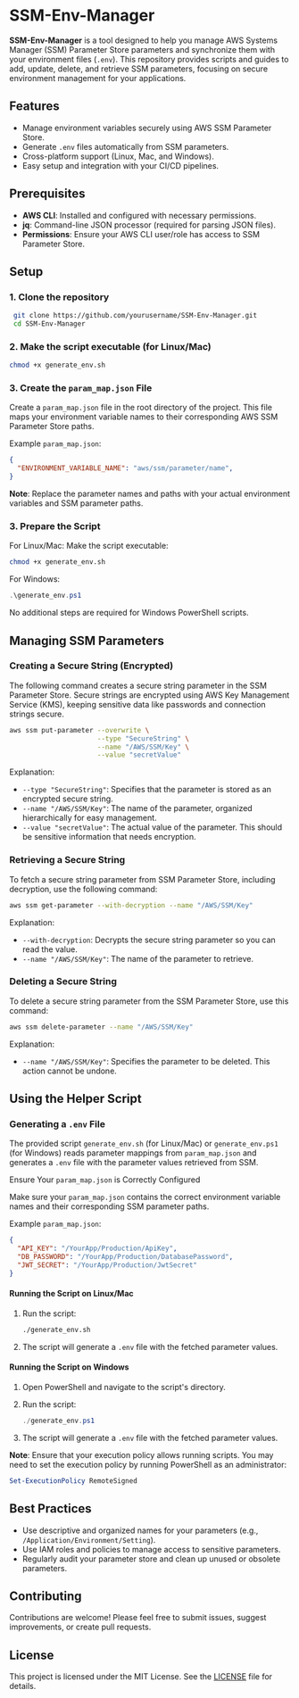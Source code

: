 # SSM-Env-Manager

**SSM-Env-Manager** is a tool designed to help you manage AWS Systems Manager (SSM) Parameter Store parameters and synchronize them with your environment files (`.env`). This repository provides scripts and guides to add, update, delete, and retrieve SSM parameters, focusing on secure environment management for your applications.

## Features

- Manage environment variables securely using AWS SSM Parameter Store.
- Generate `.env` files automatically from SSM parameters.
- Cross-platform support (Linux, Mac, and Windows).
- Easy setup and integration with your CI/CD pipelines.

## Prerequisites

- **AWS CLI**: Installed and configured with necessary permissions.
- **jq**: Command-line JSON processor (required for parsing JSON files).
- **Permissions**: Ensure your AWS CLI user/role has access to SSM Parameter Store.

## Setup

### 1. Clone the repository

  ```bash
   git clone https://github.com/yourusername/SSM-Env-Manager.git
   cd SSM-Env-Manager
  ```

### 2. Make the script executable (for Linux/Mac)

  ```bash
  chmod +x generate_env.sh
  ```

### 3. Create the `param_map.json` File

Create a `param_map.json` file in the root directory of the project. This file maps your environment variable names to their corresponding AWS SSM Parameter Store paths.

Example `param_map.json`:

```json
{
  "ENVIRONMENT_VARIABLE_NAME": "aws/ssm/parameter/name",
}
```

**Note**: Replace the parameter names and paths with your actual environment variables and SSM parameter paths.

### 3. Prepare the Script

For Linux/Mac:
Make the script executable:

```bash
chmod +x generate_env.sh
```

For Windows:

```powershell
.\generate_env.ps1
```

No additional steps are required for Windows PowerShell scripts.

## Managing SSM Parameters

### Creating a Secure String (Encrypted)

The following command creates a secure string parameter in the SSM Parameter Store. Secure strings are encrypted using AWS Key Management Service (KMS), keeping sensitive data like passwords and connection strings secure.

```bash
aws ssm put-parameter --overwrite \
                      --type "SecureString" \
                      --name "/AWS/SSM/Key" \
                      --value "secretValue"
```

Explanation:

- `--type "SecureString"`: Specifies that the parameter is stored as an encrypted secure string.
- `--name "/AWS/SSM/Key"`: The name of the parameter, organized hierarchically for easy management.
- `--value "secretValue"`: The actual value of the parameter. This should be sensitive information that needs encryption.

### Retrieving a Secure String

To fetch a secure string parameter from SSM Parameter Store, including decryption, use the following command:

```bash
aws ssm get-parameter --with-decryption --name "/AWS/SSM/Key"
```

Explanation:

- `--with-decryption`: Decrypts the secure string parameter so you can read the value.
- `--name "/AWS/SSM/Key"`: The name of the parameter to retrieve.

### Deleting a Secure String

To delete a secure string parameter from the SSM Parameter Store, use this command:

```bash
aws ssm delete-parameter --name "/AWS/SSM/Key"
```

Explanation:

- `--name "/AWS/SSM/Key"`: Specifies the parameter to be deleted. This action cannot be undone.

## Using the Helper Script

### Generating a `.env` File

The provided script `generate_env.sh` (for Linux/Mac) or `generate_env.ps1` (for Windows) reads parameter mappings from `param_map.json` and generates a `.env` file with the parameter values retrieved from SSM.

Ensure Your `param_map.json` is Correctly Configured

Make sure your `param_map.json` contains the correct environment variable names and their corresponding SSM parameter paths.

Example `param_map.json`:

```json
{
  "API_KEY": "/YourApp/Production/ApiKey",
  "DB_PASSWORD": "/YourApp/Production/DatabasePassword",
  "JWT_SECRET": "/YourApp/Production/JwtSecret"
}
```

#### Running the Script on Linux/Mac

  1. Run the script:

      ```bash
      ./generate_env.sh
      ```

  2. The script will generate a `.env` file with the fetched parameter values.

#### Running the Script on Windows

  1. Open PowerShell and navigate to the script's directory.

  2. Run the script:

      ```powershell
      ./generate_env.ps1
      ```

  3. The script will generate a `.env` file with the fetched parameter values.

**Note**: Ensure that your execution policy allows running scripts. You may need to set the execution policy by running PowerShell as an administrator:

```powershell
Set-ExecutionPolicy RemoteSigned
```

## Best Practices

- Use descriptive and organized names for your parameters (e.g., `/Application/Environment/Setting`).
- Use IAM roles and policies to manage access to sensitive parameters.
- Regularly audit your parameter store and clean up unused or obsolete parameters.

## Contributing

Contributions are welcome! Please feel free to submit issues, suggest improvements, or create pull requests.

## License

This project is licensed under the MIT License. See the [LICENSE](MIT-LICENSE.txt) file for details.
